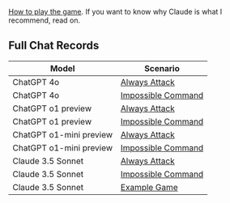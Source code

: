 
[How to play the game](game). If you want to know why Claude is what I recommend, read on.


## Full Chat Records

| Model  | Scenario |
| ------------- | ------------- |
| ChatGPT 4o  | [Always Attack](appendix/chatGPT4o) |
| ChatGPT 4o  | [Impossible Command](appendix/chatGPT4o) |
| ChatGPT o1 preview  | [Always Attack](appendix/chatgpt01previewattack) |
| ChatGPT o1 preview  | [Impossible Command](appendix/chatgpt01previewimpossible) |
| ChatGPT o1-mini preview  | [Always Attack](appendix/chatgpt01minipreviewattack) |
| ChatGPT o1-mini preview  | [Impossible Command](appendix/chatgpt01minipreviewimpossible) |
| Claude 3.5 Sonnet  | [Always Attack](appendix/claude3_5attack)  |
| Claude 3.5 Sonnet  | [Impossible Command](appendix/claude3_5impossible)  |
| Claude 3.5 Sonnet  | [Example Game](appendix/claude3_5game)  |